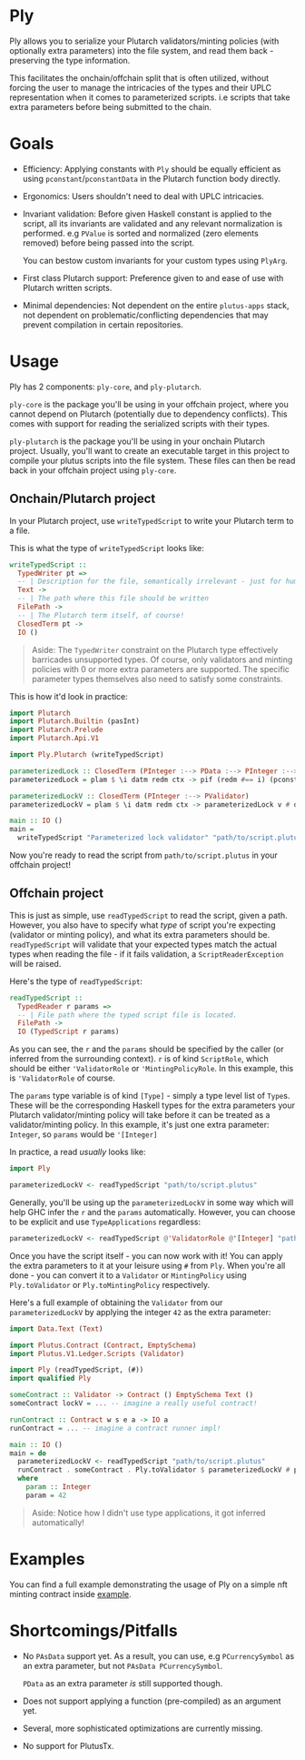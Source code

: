 # Ply

Ply allows you to serialize your Plutarch validators/minting policies (with optionally extra parameters) into the file system, and read them back - preserving the type information.

This facilitates the onchain/offchain split that is often utilized, without forcing the user to manage the intricacies of the types and their UPLC representation when it comes to parameterized scripts. i.e scripts that take extra parameters before being submitted to the chain.

# Goals

- Efficiency: Applying constants with `Ply` should be equally efficient as using `pconstant`/`pconstantData` in the Plutarch function body directly.
- Ergonomics: Users shouldn't need to deal with UPLC intricacies.
- Invariant validation: Before given Haskell constant is applied to the script, all its invariants are validated and any relevant normalization is performed. e.g `PValue` is sorted and normalized (zero elements removed) before being passed into the script.

  You can bestow custom invariants for your custom types using `PlyArg`.
- First class Plutarch support: Preference given to and ease of use with Plutarch written scripts.
- Minimal dependencies: Not dependent on the entire `plutus-apps` stack, not dependent on problematic/conflicting dependencies that may prevent compilation in certain repositories.

# Usage

Ply has 2 components: `ply-core`, and `ply-plutarch`.

`ply-core` is the package you'll be using in your offchain project, where you cannot depend on Plutarch (potentially due to dependency conflicts). This comes with support for reading the serialized scripts with their types.

`ply-plutarch` is the package you'll be using in your onchain Plutarch project. Usually, you'll want to create an executable target in this project to compile your plutus scripts into the file system. These files can then be read back in your offchain project using `ply-core`.

## Onchain/Plutarch project
In your Plutarch project, use `writeTypedScript` to write your Plutarch term to a file.

This is what the type of `writeTypedScript` looks like:

```hs
writeTypedScript ::
  TypedWriter pt =>
  -- | Description for the file, semantically irrelevant - just for human comprehension!
  Text ->
  -- | The path where this file should be written
  FilePath ->
  -- | The Plutarch term itself, of course!
  ClosedTerm pt ->
  IO ()
```

> Aside: The `TypedWriter` constraint on the Plutarch type effectively barricades unsupported types. Of course, only validators and minting policies with 0 or more extra parameters are supported. The specific parameter types themselves also need to satisfy some constraints.

This is how it'd look in practice:

```hs
import Plutarch
import Plutarch.Builtin (pasInt)
import Plutarch.Prelude
import Plutarch.Api.V1

import Ply.Plutarch (writeTypedScript)

parameterizedLock :: ClosedTerm (PInteger :--> PData :--> PInteger :--> PScriptContext :--> PUnit)
parameterizedLock = plam $ \i datm redm ctx -> pif (redm #== i) (pconstant ()) $ ptraceError "incorrect guess"

parameterizedLockV :: ClosedTerm (PInteger :--> PValidator)
parameterizedLockV = plam $ \i datm redm ctx -> parameterizedLock v # datm # (pasInt # redm) # ctx

main :: IO ()
main =
  writeTypedScript "Parameterized lock validator" "path/to/script.plutus" parameterizedLockV
```

Now you're ready to read the script from `path/to/script.plutus` in your offchain project!

## Offchain project

This is just as simple, use `readTypedScript` to read the script, given a path. However, you also have to specify what _type_ of script you're expecting (validator or minting policy), and what its extra parameters should be. `readTypedScript` will validate that your expected types match the actual types when reading the file - if it fails validation, a `ScriptReaderException` will be raised.

Here's the type of `readTypedScript`:

```hs
readTypedScript ::
  TypedReader r params =>
  -- | File path where the typed script file is located.
  FilePath ->
  IO (TypedScript r params)
```

As you can see, the `r` and the `params` should be specified by the caller (or inferred from the surrounding context). `r` is of kind `ScriptRole`, which should be either `'ValidatorRole` or `'MintingPolicyRole`. In this example, this is `'ValidatorRole` of course.

The `params` type variable is of kind `[Type]` - simply a type level list of `Type`s. These will be the corresponding Haskell types for the extra parameters your Plutarch validator/minting policy will take before it can be treated as a validator/minting policy. In this example, it's just one extra parameter: `Integer`, so `params` would be `'[Integer]`

In practice, a read _usually_ looks like:

```hs
import Ply

parameterizedLockV <- readTypedScript "path/to/script.plutus"
```

Generally, you'll be using up the `parameterizedLockV` in some way which will help GHC infer the `r` and the `params` automatically. However, you can choose to be explicit and use `TypeApplications` regardless:

```hs
parameterizedLockV <- readTypedScript @'ValidatorRole @'[Integer] "path/to/script.plutus"
```

Once you have the script itself - you can now work with it! You can apply the extra parameters to it at your leisure using `#` from `Ply`. When you're all done - you can convert it to a `Validator` or `MintingPolicy` using `Ply.toValidator` or `Ply.toMintingPolicy` respectively.

Here's a full example of obtaining the `Validator` from our `parameterizedLockV` by applying the integer `42` as the extra parameter:

```hs
import Data.Text (Text)

import Plutus.Contract (Contract, EmptySchema)
import Plutus.V1.Ledger.Scripts (Validator)

import Ply (readTypedScript, (#))
import qualified Ply

someContract :: Validator -> Contract () EmptySchema Text ()
someContract lockV = ... -- imagine a really useful contract!

runContract :: Contract w s e a -> IO a
runContract = ... -- imagine a contract runner impl!

main :: IO ()
main = do
  parameterizedLockV <- readTypedScript "path/to/script.plutus"
  runContract . someContract . Ply.toValidator $ parameterizedLockV # param
  where
    param :: Integer
    param = 42
```

> Aside: Notice how I didn't use type applications, it got inferred automatically!

# Examples

You can find a full example demonstrating the usage of Ply on a simple nft minting contract inside [example](./example/).

# Shortcomings/Pitfalls

- No `PAsData` support yet. As a result, you can use, e.g `PCurrencySymbol` as an extra parameter, but not `PAsData PCurrencySymbol`.

  `PData` as an extra parameter _is_ still supported though.
- Does not support applying a function (pre-compiled) as an argument yet.
- Several, more sophisticated optimizations are currently missing.
- No support for PlutusTx.
